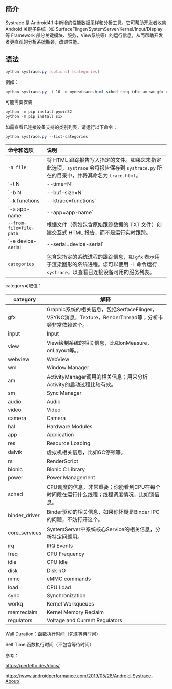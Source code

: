 

## 简介

Systrace 是 Android4.1 中新增的性能数据采样和分析工具。它可帮助开发者收集 Android 关键子系统（如 SurfaceFlinger/SystemServer/Kernel/Input/Display 等 Framework 部分关键模块、服务，View系统等）的运行信息，从而帮助开发者更直观的分析系统瓶颈，改进性能。

## 语法

```scss
python systrace.py [options] [categories]
```

例如：

```scss
python systrace.py -t 10 -o mynewtrace.html sched freq idle am wm gfx view binder_driver hal dalvik input res
```

可能需要安装

 ```python
 python -m pip install pywin32
 python -m pip install six
 ```

如需查看已连接设备支持的类别列表，请运行以下命令：

```scss
python systrace.py --list-categories
```

| 命令和选项                                | 说明                                                         |
| :---------------------------------------- | :----------------------------------------------------------- |
| `-o file`                                 | 将 HTML 跟踪报告写入指定的文件。如果您未指定此选项，`systrace` 会将报告保存到 `systrace.py` 所在的目录中，并将其命名为 `trace.html`。 |
| `-t N | --time=N`                         | 跟踪设备活动 N 秒。如果您未指定此选项，`systrace` 会提示您在命令行中按 Enter 键结束跟踪。 |
| `-b N | --buf-size=N`                     | 使用 N KB 的跟踪缓冲区大小。使用此选项，您可以限制跟踪期间收集到的数据的总大小。 |
| `-k functions|--ktrace=functions`         | 跟踪逗号分隔列表中指定的特定内核函数的活动。                 |
| `-a app-name|--app=app-name`              | 启用对应用的跟踪，指定为包含[进程名称](https://developer.android.com/guide/topics/manifest/application-element?hl=zh-cn#proc)的逗号分隔列表。这些应用必须包含 `Trace` 类中的跟踪检测调用。您应在分析应用时指定此选项。很多库（例如 `RecyclerView`）都包括跟踪检测调用，这些调用可在您启用应用级跟踪时提供有用的信息。如需了解详情，请参阅[定义自定义事件](https://developer.android.com/topic/performance/tracing/custom-events?hl=zh-cn)。如需跟踪搭载 Android 9（API 级别 28）或更高版本的设备上的所有应用，请传递用添加引号的通配符字符 `"*"`。 |
| `--from-file=file-path`                   | 根据文件（例如包含原始跟踪数据的 TXT 文件）创建交互式 HTML 报告，而不是运行实时跟踪。 |
| `-e device-serial|--serial=device-serial` | 在已连接的特定设备（由对应的[设备序列号](https://developer.android.com/studio/command-line/adb?hl=zh-cn#devicestatus)标识）上进行跟踪。 |
| `categories`                              | 包含您指定的系统进程的跟踪信息，如 `gfx` 表示用于渲染图形的系统进程。您可以使用 `-l` 命令运行 `systrace`，以查看已连接设备可用的服务列表。 |

category可取值：

| category      | 解释                                                         |
| ------------- | ------------------------------------------------------------ |
| gfx           | Graphic系统的相关信息，包括SerfaceFlinger，VSYNC消息，Texture，RenderThread等；分析卡顿非常依赖这个。 |
| input         | Input                                                        |
| view          | View绘制系统的相关信息，比如onMeasure，onLayout等。。        |
| webview       | WebView                                                      |
| wm            | Window Manager                                               |
| am            | ActivityManager调用的相关信息；用来分析Activity的启动过程比较有效。 |
| sm            | Sync Manager                                                 |
| audio         | Audio                                                        |
| video         | Video                                                        |
| camera        | Camera                                                       |
| hal           | Hardware Modules                                             |
| app           | Application                                                  |
| res           | Resource Loading                                             |
| dalvik        | 虚拟机相关信息，比如GC停顿等。                               |
| rs            | RenderScript                                                 |
| bionic        | Bionic C Library                                             |
| power         | Power Management                                             |
| sched         | CPU调度的信息，非常重要；你能看到CPU在每个时间段在运行什么线程；线程调度情况，比如锁信息。 |
| binder_driver | Binder驱动的相关信息，如果你怀疑是Binder IPC的问题，不妨打开这个。 |
| core_services | SystemServer中系统核心Service的相关信息，分析特定问题用。    |
| irq           | IRQ Events                                                   |
| freq          | CPU Frequency                                                |
| idle          | CPU Idle                                                     |
| disk          | Disk I/O                                                     |
| mmc           | eMMC commands                                                |
| load          | CPU Load                                                     |
| sync          | Synchronization                                              |
| workq         | Kernel Workqueues                                            |
| memreclaim    | Kernel Memory Reclaim                                        |
| regulators    | Voltage and Current Regulators                               |

Wall Duration：函数执行时间（包含等待时间）

Self Time:函数执行时间（不包含等待时间）





参考：

https://perfetto.dev/docs/

https://www.androidperformance.com/2019/05/28/Android-Systrace-About/